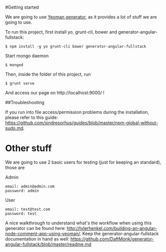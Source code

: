 #Getting started

We are going to use [Yeoman generator](http://timothymartin.azurewebsites.net/yeoman-mean-generator/), as it provides a lot of stuff we are going
to use.


To run this project, first install yo, grunt-cli, bower and generator-angular-fullstack:

```
$ npm install -g yo grunt-cli bower generator-angular-fullstack
```

Start mongo daemon
```
$ mongod
```

Then, inside the folder of this project, run
```
$ grunt serve
```

And access our page on http://localhost:9000/ !

##Troubleshooting

If you run into file access/permission problems during the installation, please refer to this guide:
https://github.com/sindresorhus/guides/blob/master/npm-global-without-sudo.md.

# Other stuff
We are going to use 2 basic users for testing (just for keeping an standard),
those are

Admin
```
email: admin@admin.com
password: admin
```

User
```
email: test@test.com
password: test
```

A nice walkthrough to understand what's the workflow when using 
this generator can be found here:
http://tylerhenkel.com/building-an-angular-node-comment-app-using-yeoman/.
Keep the generator-angular-fullstack documentation in hand as well:
https://github.com/DaftMonk/generator-angular-fullstack/blob/master/readme.md
